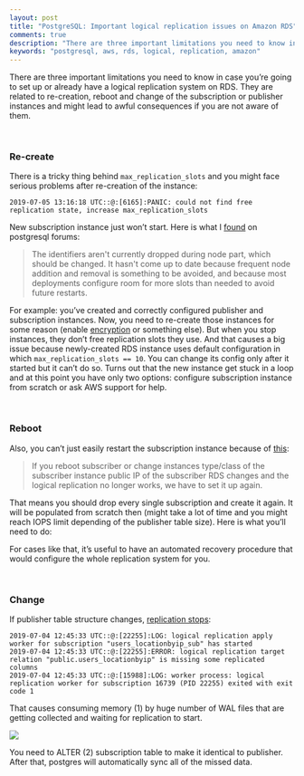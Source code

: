 ```yaml
---
layout: post
title: "PostgreSQL: Important logical replication issues on Amazon RDS"
comments: true
description: "There are three important limitations you need to know in case you’re going to set up or already have a logical replication system on RDS. They are related to re-creation, reboot and change of the subscription or publisher instances and might lead to awful consequences if you are not aware of them."
keywords: "postgresql, aws, rds, logical, replication, amazon"
---
```


There are three important limitations you need to know in case you’re going to set up or already have a logical replication system on RDS. They are related to re-creation, reboot and change of the subscription or publisher instances and might lead to awful consequences if you are not aware of them.

<br>

### Re-create

There is a tricky thing behind `max_replication_slots` and you might face serious problems after re-creation of the instance: 

```2019-07-05 13:16:18 UTC::@:[6165]:PANIC: could not find free replication state, increase max_replication_slots```

New subscription instance just won’t start. Here is what I [found](https://www.postgresql.org/message-id/CAMsr%2BYGA%3Drb2VD7FPR8gXSBhTVYwmXZHM8TR3qtq2Lkpq%2BCkrg%40mail.gmail.com) on postgresql forums:

> The identifiers aren't currently dropped during node part, which should be changed. It hasn't come up to date because frequent node addition and removal is something to be avoided, and because most deployments configure room for more slots than needed to avoid future restarts.

For example: you’ve created and correctly configured publisher and subscription instances. Now, you need to re-create those instances for some reason (enable [encryption](https://docs.aws.amazon.com/AmazonRDS/latest/UserGuide/Overview.Encryption.html) or something else). But when you stop instances, they don’t free replication slots they use. And that causes a big issue because newly-created RDS instance uses default configuration in which `max_replication_slots == 10`. You can change its config only after it started but it can’t do so. Turns out that the new instance get stuck in a loop and at this point you have only two options: configure subscription instance from scratch or ask AWS support for help. 

<br>

### Reboot

Also, you can’t just easily restart the subscription instance because of [this](https://forums.aws.amazon.com/thread.jspa?messageID=848707):

> If you reboot subscriber or change instances type/class of the subscriber instance public IP of the subscriber RDS changes and the logical replication no longer works, we have to set it up again.

That means you should drop every single subscription and create it again. It will be populated from scratch then (might take a lot of time and you might reach IOPS limit depending of the publisher table size). Here is what you’ll need to do:

<script src="https://gist.github.com/tugotron/71050d8679fc9c8be9b411807264eebf.js"></script>

For cases like that, it’s useful to have an automated recovery procedure that would configure the whole replication system for you.

<br>

### Change

If publisher table structure changes, [replication stops](https://www.postgresql.org/docs/10/logical-replication-restrictions.html):

```
2019-07-04 12:45:33 UTC::@:[22255]:LOG: logical replication apply worker for subscription "users_locationbyip_sub" has started
2019-07-04 12:45:33 UTC::@:[22255]:ERROR: logical replication target relation "public.users_locationbyip" is missing some replicated columns
2019-07-04 12:45:33 UTC::@:[15988]:LOG: worker process: logical replication worker for subscription 16739 (PID 22255) exited with exit code 1
```

That causes consuming memory (1) by huge number of WAL files that are getting collected and waiting for replication to start. 

![](/assets/images/TshCbKaiW4.png)

You need to ALTER (2) subscription table to make it identical to publisher. After that, postgres will automatically sync all of the missed data.